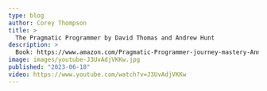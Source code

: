 ```yaml
---
type: blog
author: Corey Thompson
title: >
  The Pragmatic Programmer by David Thomas and Andrew Hunt
description: >
  Book: https://www.amazon.com/Pragmatic-Programmer-journey-mastery-Anniversary/dp/0135957052/ref=tmm_hrd_swatch_0?
image: images/youtube-J3UvAdjVKKw.jpg
published: "2023-06-18"
video: https://www.youtube.com/watch?v=J3UvAdjVKKw
---
```

